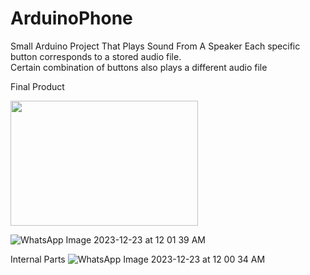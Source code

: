 # ArduinoPhone
Small Arduino Project That Plays Sound From A Speaker
Each specific button corresponds to a stored audio file.  
Certain combination of buttons also plays a different audio file


Final Product

<img src="https://github.com/SamChenYu/ArduinoPhone/assets/150127006/dc64857d-32c6-4b3d-80a2-cf388adbdf31" width="300" height="200" />


![WhatsApp Image 2023-12-23 at 12 01 39 AM](https://github.com/SamChenYu/ArduinoPhone/assets/150127006/dc64857d-32c6-4b3d-80a2-cf388adbdf31)


Internal Parts
![WhatsApp Image 2023-12-23 at 12 00 34 AM](https://github.com/SamChenYu/ArduinoPhone/assets/150127006/748554f5-2454-4c88-a76f-7c9e60d5814b)

